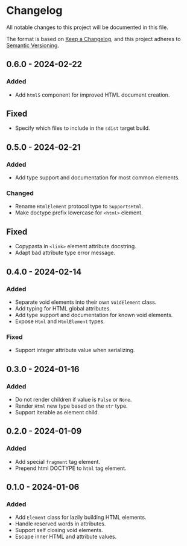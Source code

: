 # Changelog

All notable changes to this project will be documented in this file.

The format is based on [Keep a Changelog](https://keepachangelog.com/en/1.0.0/),
and this project adheres to [Semantic Versioning](https://semver.org/spec/v2.0.0.html).

## 0.6.0 - 2024-02-22

### Added

- Add `html5` component for improved HTML document creation.

## Fixed

- Specify which files to include in the `sdist` target build.

## 0.5.0 - 2024-02-21

### Added

- Add type support and documentation for most common elements.

### Changed

- Rename `HtmlElement` protocol type to `SupportsHtml`.
- Make doctype prefix lowercase for `<html>` element.

## Fixed

- Copypasta in `<link>` element attribute docstring.
- Adapt bad attribute type error message.

## 0.4.0 - 2024-02-14

### Added

- Separate void elements into their own `VoidElement` class.
- Add typing for HTML global attributes.
- Add type support and documentation for known void elements.
- Expose `Html` and `HtmlElement` types.

### Fixed

- Support integer attribute value when serializing.

## 0.3.0 - 2024-01-16

### Added

- Do not render children if value is `False` or `None`.
- Render `Html` new type based on the `str` type.
- Support iterable as element child.

## 0.2.0 - 2024-01-09

### Added

- Add special `fragment` tag element.
- Prepend html DOCTYPE to `html` tag element.

## 0.1.0 - 2024-01-06

### Added

- Add `Element` class for lazily building HTML elements.
- Handle reserved words in attributes.
- Support self closing void elements.
- Escape inner HTML and attribute values.
